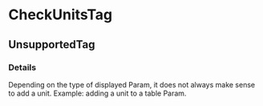 ﻿---  
uid: Validator_2_9_5  
---

# CheckUnitsTag

## UnsupportedTag

### Details

Depending on the type of displayed Param, it does not always make sense to add a unit. Example: adding a unit to a table Param.
